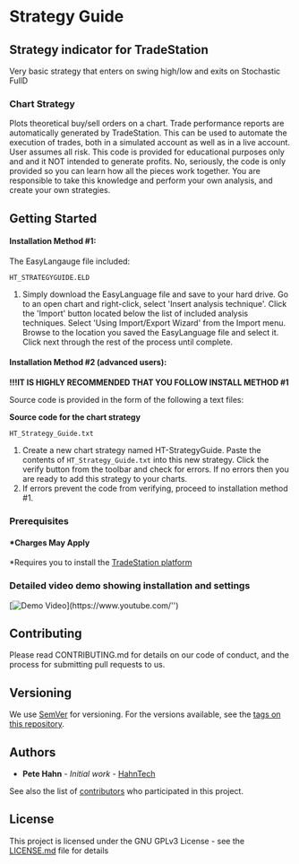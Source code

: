 # Strategy Guide

## Strategy indicator for TradeStation

Very basic strategy that enters on swing high/low and exits on Stochastic FullD
### Chart Strategy
Plots theoretical buy/sell orders on a chart. Trade performance reports are automatically generated by TradeStation. This can be used to automate the execution of trades, both in a simulated account as well as in a live account. User assumes all risk. This code is provided for educational purposes only and and it NOT intended to generate profits. No, seriously, the code is only provided so you can learn how all the pieces work together. You are responsible to take this knowledge and perform your own analysis, and create your own strategies.

## Getting Started
#### Installation Method #1:

The EasyLangauge file included:
```
HT_STRATEGYGUIDE.ELD
```
1. Simply download the EasyLanguage file and save to your hard drive. Go to an open chart and right-click, select 'Insert analysis technique'. Click the 'Import' button located below the list of included analysis techniques. Select 'Using Import/Export Wizard' from the Import menu. Browse to the location you saved the EasyLanguage file and select it. Click next through the rest of the process until complete.

#### Installation Method #2 (advanced users):

**!!!IT IS HIGHLY RECOMMENDED THAT YOU FOLLOW INSTALL METHOD #1**

Source code is provided in the form of the following a text files:

**Source code for the chart strategy**
```
HT_Strategy_Guide.txt
```

1. Create a new chart strategy named HT-StrategyGuide. Paste the contents of `HT_Strategy_Guide.txt` into this new strategy.  Click the verify button from the toolbar and check for errors. If no errors then you are ready to add this strategy to your charts.
1. If errors prevent the code from verifying, proceed to installation method #1.

### Prerequisites

#### *Charges May Apply

*Requires you to install the [TradeStation platform](https://www.tradestation.com/)

### Detailed video demo showing installation and settings

[![Demo Video](https://www.hahn-tech.com/wp-content/uploads/'')](https://www.youtube.com/'')

## Contributing

Please read CONTRIBUTING.md for details on our code of conduct, and the process for submitting pull requests to us.

## Versioning

We use [SemVer](http://semver.org/) for versioning. For the versions available, see the [tags on this repository](https://github.com/your/project/tags).

## Authors

* **Pete Hahn** - *Initial work* - [HahnTech](https://github.com/hahntech)

See also the list of [contributors](https://github.com/your/project/contributors) who participated in this project.

## License

This project is licensed under the GNU GPLv3 License - see the [LICENSE.md](LICENSE.md) file for details

